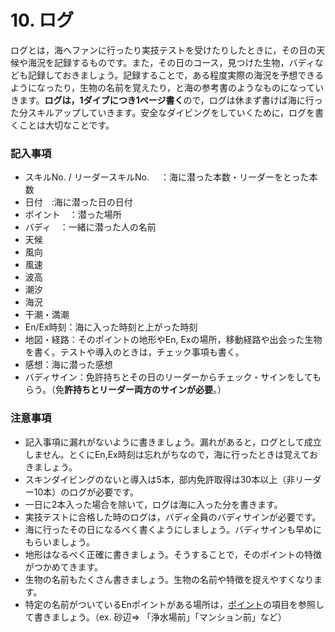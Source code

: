 # 10. ログ

ログとは，海へファンに行ったり実技テストを受けたりしたときに，その日の天候や海況を記録するものです。また，その日のコース，見つけた生物，バディなども記録しておきましょう。記録することで，ある程度実際の海況を予想できるようになったり，生物の名前を覚えたり，と海の参考書のようなものになっていきます。**ログは，1ダイブにつき1ページ書く**ので，ログは休まず書けば海に行った分スキルアップしていきます。安全なダイビングをしていくために，ログを書くことは大切なことです。

### 記入事項

- スキルNo. / リーダースキルNo. 　：海に潜った本数・リーダーをとった本数
- 日付　:海に潜った日の日付
- ポイント　：潜った場所
- バディ　：一緒に潜った人の名前
- 天候
- 風向
- 風速
- 波高
- 潮汐
- 海況
- 干潮・満潮
- En/Ex時刻：海に入った時刻と上がった時刻
- 地図・経路：そのポイントの地形やEn, Exの場所，移動経路や出会った生物を書く。テストや導入のときは，チェック事項も書く。
- 感想：海に潜った感想
- バディサイン：免許持ちとその日のリーダーからチェック・サインをしてもらう。（免**許持ちとリーダー両方のサインが必要**。）

### 注意事項

- 記入事項に漏れがないように書きましょう。漏れがあると，ログとして成立しません。とくにEn,Ex時刻は忘れがちなので，海に行ったときは覚えておきましょう。
- スキンダイビングのないと導入は5本，部内免許取得は30本以上（非リーダー10本）のログが必要です。
- 一日に2本入った場合を除いて，ログは海に入った分を書きます。
- 実技テストに合格した時のログは，バディ全員のバディサインが必要です。
- 海に行ったその日になるべく書くようにしましょう。バディサインも早めにもらいましょう。
- 地形はなるべく正確に書きましょう。そうすることで，そのポイントの特徴がつかめてきます。
- 生物の名前もたくさん書きましょう。生物の名前や特徴を捉えやすくなります。
- 特定の名前がついているEnポイントがある場所は，[ポイント](7%20%E3%83%9B%E3%82%9A%E3%82%A4%E3%83%B3%E3%83%88%E3%81%AB%E3%81%A4%E3%81%84%E3%81%A6(%E5%AE%8C%E6%88%90)%202423e0d354e24efcaf27f5e6540cf7a3.md)の項目を参照して書きましょう。（ex. 砂辺⇒ 「浄水場前」「マンション前」など）